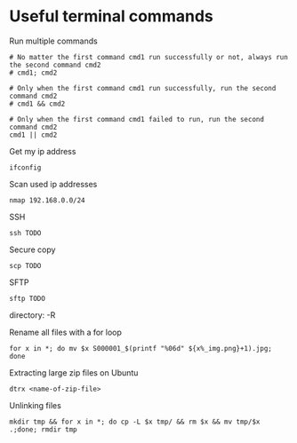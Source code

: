 # Useful terminal commands

Run multiple commands

```
# No matter the first command cmd1 run successfully or not, always run the second command cmd2
# cmd1; cmd2

# Only when the first command cmd1 run successfully, run the second command cmd2
# cmd1 && cmd2

# Only when the first command cmd1 failed to run, run the second command cmd2
cmd1 || cmd2
```

Get my ip address
```
ifconfig
```

Scan used ip addresses
```
nmap 192.168.0.0/24
```

SSH
```
ssh TODO
```

Secure copy
```
scp TODO
```

SFTP
```
sftp TODO
```
directory: -R

Rename all files with a for loop
```
for x in *; do mv $x S000001_$(printf "%06d" ${x%_img.png}+1).jpg; done
```

Extracting large zip files on Ubuntu
```
dtrx <name-of-zip-file>
```

Unlinking files
```
mkdir tmp && for x in *; do cp -L $x tmp/ && rm $x && mv tmp/$x .;done; rmdir tmp
```
